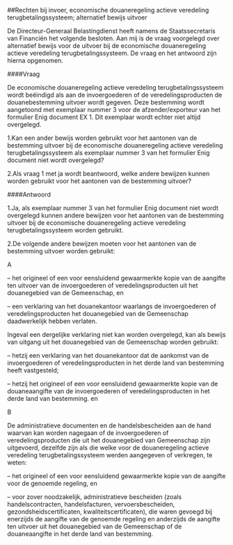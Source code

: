 <meta http-equiv='Content-Type' content='text/html; charset=utf-8' />

##Rechten bij invoer, economische douaneregeling actieve veredeling terugbetalingssysteem; alternatief bewijs uitvoer

De Directeur-Generaal Belastingdienst heeft namens de Staatssecretaris van Financiën het volgende besloten.     Aan mij is de vraag voorgelegd over alternatief bewijs voor de uitvoer bij de economische douaneregeling actieve veredeling terugbetalingssysteem. De vraag en het antwoord zijn hierna opgenomen.   

####Vraag

De economische douaneregeling actieve veredeling terugbetalingssysteem wordt beëindigd als aan de invoergoederen of de veredelingsproducten de douanebestemming uitvoer wordt gegeven. Deze bestemming wordt aangetoond met exemplaar nummer 3 voor de afzender/exporteur van het formulier Enig document EX 1. Dit exemplaar wordt echter niet altijd overgelegd. 

1.Kan een ander bewijs worden gebruikt voor het aantonen van de bestemming uitvoer bij de economische douaneregeling actieve veredeling terugbetalingssysteem als exemplaar nummer 3 van het formulier Enig document niet wordt overgelegd?

2.Als vraag 1 met ja wordt beantwoord, welke andere bewijzen kunnen worden gebruikt voor het aantonen van de bestemming uitvoer?    

####Antwoord

1.Ja, als exemplaar nummer 3 van het formulier Enig document niet wordt overgelegd kunnen andere bewijzen voor het aantonen van de bestemming uitvoer bij de economische douaneregeling actieve veredeling terugbetalingssysteem worden gebruikt.

2.De volgende andere bewijzen moeten voor het aantonen van de bestemming uitvoer worden gebruikt:

A

– het origineel of een voor eensluidend gewaarmerkte kopie van de aangifte ten uitvoer van de invoergoederen of veredelingsproducten uit het douanegebied van de Gemeenschap, en  

– een verklaring van het douanekantoor waarlangs de invoergoederen of veredelingsproducten het douanegebied van de Gemeenschap daadwerkelijk hebben verlaten. 

Ingeval een dergelijke verklaring niet kan worden overgelegd, kan als bewijs van uitgang uit het douanegebied van de Gemeenschap worden gebruikt:

– hetzij een verklaring van het douanekantoor dat de aankomst van de invoergoederen of veredelingsproducten in het derde land van bestemming heeft vastgesteld;  

– hetzij het origineel of een voor eensluidend gewaarmerkte kopie van de douaneaangifte van de invoergoederen of veredelingsproducten in het derde land van bestemming. en

B

De administratieve documenten en de handelsbescheiden aan de hand waarvan kan worden nagegaan of de invoergoederen of veredelingsproducten die uit het douanegebied van Gemeenschap zijn uitgevoerd, dezelfde zijn als die welke voor de douaneregeling actieve veredeling terugbetalingssysteem werden aangegeven of verkregen, te weten:

– het origineel of een voor eensluidend gewaarmerkte kopie van de aangifte voor de genoemde regeling, en 

– voor zover noodzakelijk, administratieve bescheiden (zoals handelscontracten, handelsfacturen, vervoersbescheiden, gezondsheidscertificaten, kwaliteitscertificaten), die waren gevoegd bij enerzijds de aangifte van de genoemde regeling en anderzijds de aangifte ten uitvoer uit het douanegebied van de Gemeenschap of de douaneaangifte in het derde land van bestemming.       
